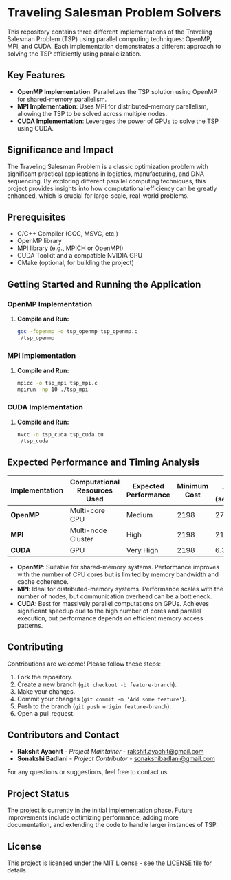 # Traveling Salesman Problem Solvers

This repository contains three different implementations of the Traveling Salesman Problem (TSP) using parallel computing techniques: OpenMP, MPI, and CUDA. Each implementation demonstrates a different approach to solving the TSP efficiently using parallelization.

## Key Features

- **OpenMP Implementation**: Parallelizes the TSP solution using OpenMP for shared-memory parallelism.
- **MPI Implementation**: Uses MPI for distributed-memory parallelism, allowing the TSP to be solved across multiple nodes.
- **CUDA Implementation**: Leverages the power of GPUs to solve the TSP using CUDA.

## Significance and Impact

The Traveling Salesman Problem is a classic optimization problem with significant practical applications in logistics, manufacturing, and DNA sequencing. By exploring different parallel computing techniques, this project provides insights into how computational efficiency can be greatly enhanced, which is crucial for large-scale, real-world problems.

## Prerequisites

- C/C++ Compiler (GCC, MSVC, etc.)
- OpenMP library
- MPI library (e.g., MPICH or OpenMPI)
- CUDA Toolkit and a compatible NVIDIA GPU
- CMake (optional, for building the project)

## Getting Started and Running the Application

### OpenMP Implementation

1. **Compile and Run:**
    ```sh
    gcc -fopenmp -o tsp_openmp tsp_openmp.c
    ./tsp_openmp
    ```

### MPI Implementation

1. **Compile and Run:**
    ```sh
    mpicc -o tsp_mpi tsp_mpi.c
    mpirun -np 10 ./tsp_mpi
    ```

### CUDA Implementation

1. **Compile and Run:**
    ```sh
    nvcc -o tsp_cuda tsp_cuda.cu
    ./tsp_cuda
    ```

## Expected Performance and Timing Analysis


| Implementation | Computational Resources Used | Expected Performance | Minimum Cost | Time Taken (seconds) |
|----------------|------------------------------|----------------------|--------------|----------------------|
| **OpenMP**     | Multi-core CPU               | Medium               | 2198         | 27.591               |
| **MPI**        | Multi-node Cluster           | High                 | 2198         | 21.835               |
| **CUDA**       | GPU                          | Very High            | 2198         | 6.307                |


- **OpenMP**: Suitable for shared-memory systems. Performance improves with the number of CPU cores but is limited by memory bandwidth and cache coherence.
- **MPI**: Ideal for distributed-memory systems. Performance scales with the number of nodes, but communication overhead can be a bottleneck.
- **CUDA**: Best for massively parallel computations on GPUs. Achieves significant speedup due to the high number of cores and parallel execution, but performance depends on efficient memory access patterns.

## Contributing

Contributions are welcome! Please follow these steps:

1. Fork the repository.
2. Create a new branch (`git checkout -b feature-branch`).
3. Make your changes.
4. Commit your changes (`git commit -m 'Add some feature'`).
5. Push to the branch (`git push origin feature-branch`).
6. Open a pull request.

## Contributors and Contact

- **Rakshit Ayachit** - _Project Maintainer_ - [rakshit.ayachit@gmail.com](mailto:rakshit.ayachit@gmail.com)
- **Sonakshi Badlani** - _Project Contributor_ - [sonakshibadlani@gmail.com](mailto:sonakshibadlani@gmail.com)

For any questions or suggestions, feel free to contact us.

## Project Status

The project is currently in the initial implementation phase. Future improvements include optimizing performance, adding more documentation, and extending the code to handle larger instances of TSP.

## License

This project is licensed under the MIT License - see the [LICENSE](LICENSE) file for details.
